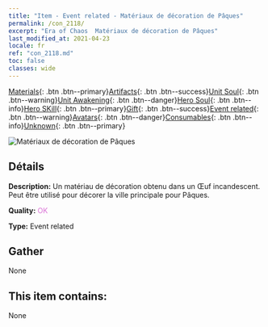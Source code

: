 ```yaml
---
title: "Item - Event related - Matériaux de décoration de Pâques"
permalink: /con_2118/
excerpt: "Era of Chaos  Matériaux de décoration de Pâques"
last_modified_at: 2021-04-23
locale: fr
ref: "con_2118.md"
toc: false
classes: wide
---
```

 [Materials](/ItemsFR/){: .btn .btn--primary}[Artifacts](/ItemsFR/Artifacts/){: .btn .btn--success}[Unit Soul](/ItemsFR/UnitSoul/){: .btn .btn--warning}[Unit Awakening](/ItemsFR/UnitAwakening/){: .btn .btn--danger}[Hero Soul](/ItemsFR/HeroSoul/){: .btn .btn--info}[Hero SKill](/ItemsFR/HeroSkill/){: .btn .btn--primary}[Gift](/ItemsFR/Gift/){: .btn .btn--success}[Event related](/ItemsFR/Events/){: .btn .btn--warning}[Avatars](/ItemsFR/Avatars/){: .btn .btn--danger}[Consumables](/ItemsFR/Consumables/){: .btn .btn--info}[Unknown](/ItemsFR/Unknown/){: .btn .btn--primary}

 ![Matériaux de décoration de Pâques](/images/t/i_690019.png)

## Détails
 **Description:** Un matériau de décoration obtenu dans un Œuf incandescent. Peut être utilisé pour décorer la ville principale pour Pâques.

 **Quality:** <span style="color: #DA70D6">OK</span>

 **Type:** Event related

## Gather

  None

## This item contains:

  None

